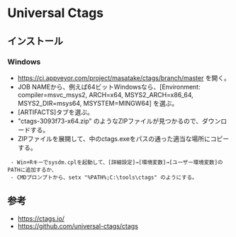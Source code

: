 ﻿# Universal Ctags

## インストール
### Windows

- https://ci.appveyor.com/project/masatake/ctags/branch/master を開く。
- JOB NAMEから、例えば64ビットWindowsなら、[Environment: compiler=msvc_msys2, ARCH=x64, MSYS2_ARCH=x86_64, MSYS2_DIR=msys64, MSYSTEM=MINGW64] を選ぶ。
- [ARTIFACTS]タブを選ぶ。
- "ctags-3093f73-x64.zip" のようなZIPファイルが見つかるので、ダウンロードする。
- ZIPファイルを展開して、中のctags.exeをパスの通った適当な場所にコピーする。

```
 - Win+Rキーでsysdm.cplを起動して、[詳細設定]→[環境変数]→[ユーザー環境変数]のPATHに追加するか、
 - CMDプロンプトから、setx "%PATH%;C:\tools\ctags" のようにする。
```

## 参考

- https://ctags.io/
- https://github.com/universal-ctags/ctags
